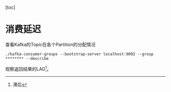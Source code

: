 [toc]

# 消费延迟

查看Kafka的Topic在各个Partition的分配情况

``` shell
./kafka-consumer-groups --bootstrap-server localhost:9092 --group ******** --describe
```

观察返回结果的LAG[^1]。



[^1]:滞后